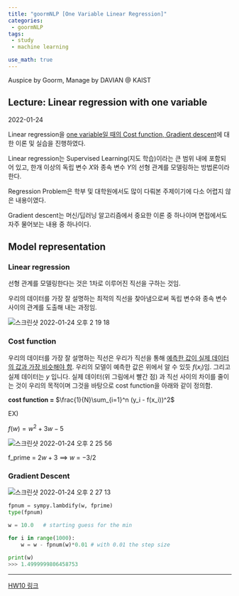 ```yaml
---
title: "goormNLP [One Variable Linear Regression]"  
categories:
 - goormNLP
tags:
 - study
 - machine learning

use_math: true
---
```


Auspice by Goorm, Manage by DAVIAN @ KAIST

## Lecture: Linear regression with one variable

2022-01-24

Linear regression을 <u>one variable일 때의 Cost function, Gradient descent</u>에 대한 이론 및 실습을 진행하였다.

Linear regression는 Supervised Learning(지도 학습)이라는 큰 범위 내에 포함되어 있고, 한개 이상의 독립 변수 $X$와 종속 변수 $Y$의 선형 관계를 모델링하는 방법론이라 한다.

Regression Problem은 학부 및 대학원에서도 많이 다뤄본 주제이기에 다소 어렵지 않은 내용이였다.

Gradient descent는 머신/딥러닝 알고리즘에서 중요한 이론 중 하나이며 면접에서도 자주 물어보는 내용 중 하나이다.



## Model representation

### Linear regression

선형 관계를 모델링한다는 것은 1차로 이루어진 직선을 구하는 것임.

우리의 데이터를 가장 잘 설명하는 최적의 직선을 찾아냄으로써 독립 변수와 종속 변수 사이의 관계를 도출해 내는 과정임.

![스크린샷 2022-01-24 오후 2 19 18](https://user-images.githubusercontent.com/67947808/150726237-b44ba52c-0abe-453b-8bbb-f76bf4231181.png)

### Cost function

우리의 데이터를 가장 잘 설명하는 직선은 우리가 직선을 통해 <u>예측한 값이 실제 데이터의 값과 가장 비슷해야 함</u>. 우리의 모델이 예측한 값은 위에서 알 수 있듯 $f(x_i)$임. 그리고 실제 데이터는 $y$ 입니다. 실제 데이터(위 그림에서 빨간 점) 과 직선 사이의 차이를 줄이는 것이 우리의 목적이며 그것을 바탕으로 cost function을 아래와 같이 정의함.

**cost function =** $\frac{1}{N}\sum_{i=1}^n (y_i - f(x_i))^2$



EX)

$f(w) = w^2 + 3w -5$

![스크린샷 2022-01-24 오후 2 25 56](https://user-images.githubusercontent.com/67947808/150726811-83cb008d-9d2c-4259-bd8f-745344312b5c.png)

f_prime = $2w+3$ ==> $w$ = $-3/2$

### Gradient Descent

![스크린샷 2022-01-24 오후 2 27 13](https://user-images.githubusercontent.com/67947808/150726913-15732821-cd02-4773-9cd8-7daba1903c20.png)



```python
fpnum = sympy.lambdify(w, fprime)
type(fpnum)

w = 10.0   # starting guess for the min

for i in range(1000):
    w = w - fpnum(w)*0.01 # with 0.01 the step size

print(w)
>>> 1.4999999806458753
```



---

[HW10 링크](https://github.com/wjh1065/goormNLP/blob/main/03_Machine_Learning/sol/%5BHW10%5D_Simple_Linear_Regression.ipynb)
